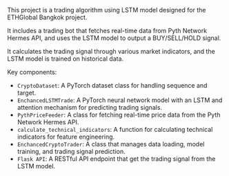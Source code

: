 This project is a trading algorithm using LSTM model designed for the ETHGlobal Bangkok project.

It includes a trading bot that fetches real-time data from Pyth Network Hermes API, and uses the LSTM model to output a BUY/SELL/HOLD signal.

It calculates the trading signal through various market indicators, and the LSTM model is trained on historical data.

Key components:
- `CryptoDataset`: A PyTorch dataset class for handling sequence and target.
- `EnchancedLSTMTrade`: A PyTorch neural network model with an LSTM and attention mechanism for predicting trading signals.
- `PythPriceFeeder`: A class for fetching real-time price data from the Pyth Network Hermes API.
- `calculate_technical_indicators`: A function for calculating technical indicators for feature engineering.
- `EnchancedCryptoTrader`: A class that manages data loading, model training, and trading signal prediction.
- `Flask API`: A RESTful API endpoint that get the trading signal from the LSTM model.
